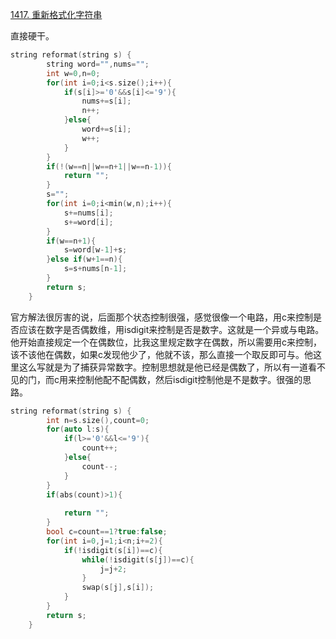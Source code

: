 [1417. 重新格式化字符串](https://leetcode.cn/problems/reformat-the-string/)

直接硬干。

```c++
string reformat(string s) {
        string word="",nums="";
        int w=0,n=0;
        for(int i=0;i<s.size();i++){
            if(s[i]>='0'&&s[i]<='9'){
                nums+=s[i];
                n++;
            }else{
                word+=s[i];
                w++;
            }
        }
        if(!(w==n||w==n+1||w==n-1)){
            return "";
        }
        s="";
        for(int i=0;i<min(w,n);i++){
            s+=nums[i];
            s+=word[i];
        }
        if(w==n+1){
            s=word[w-1]+s;
        }else if(w+1==n){
            s=s+nums[n-1];
        }
        return s;
    }
```



官方解法很厉害的说，后面那个状态控制很强，感觉很像一个电路，用c来控制是否应该在数字是否偶数维，用isdigit来控制是否是数字。这就是一个异或与电路。他开始直接规定一个在偶数位，比我这里规定数字在偶数，所以需要用c来控制，该不该他在偶数，如果c发现他少了，他就不该，那么直接一个取反即可与。他这里这么写就是为了捕获异常数字。控制思想就是他已经是偶数了，所以有一道看不见的门，而c用来控制他配不配偶数，然后isdigit控制他是不是数字。很强的思路。

```c++
string reformat(string s) {
        int n=s.size(),count=0;
        for(auto l:s){
            if(l>='0'&&l<='9'){
                count++;
            }else{
                count--;
            }
        }
        if(abs(count)>1){
            
            return "";
        }
        bool c=count==1?true:false;
        for(int i=0,j=1;i<n;i+=2){
            if(!isdigit(s[i])==c){
                while(!isdigit(s[j])==c){
                    j=j+2;
                }
                swap(s[j],s[i]);
            }
        }
        return s;
    }
```
